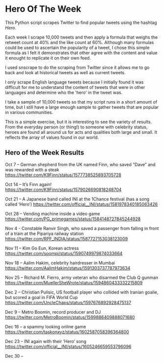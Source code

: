 # Hero Of The Week
This Python script scrapes Twitter to find popular tweets using the hashtag *Hero*.

Each week I scrape 10,000 tweets and then apply a formula that weighs the retweet count at 40% and the like count at 60%. Although many formulas could be used to ascertain the popularity of a tweet, I chose this simple formula as I felt it demonstrates that other agree with the content and value it enought to replicate it on their own feed.

I used snscrape to do the scraping from Twitter since it allows me to go back and look at historical tweets as well as current tweets.

I only scrape English language tweets because I initially found it was difficult for me to understand the content of tweets that were in other languages and determine who the 'hero' in the tweet was.

I take a sample of 10,000 tweets so that my script runs in a short amount of time, but I still have a large enough sample to gather tweets that are popular in various communities.

This is a simple exercise, but it is interesting to see the variety of results. From the everyday person (or thing!) to someone with celebrity status, heroes are found all around us for acts and qualities both large and small. It reflects the array of values found in our world.

## Hero of the Week Results

Oct 7 – German shepherd from the UK named Finn, who saved “Dave” and was rewarded with a steak
https://twitter.com/K9Finn/status/1577738525893705728

Oct 14 – It’s Finn again!
https://twitter.com/K9Finn/status/1579026690818248704

Oct 21 – A Japanese band called INI at the 1Chance festival (has a song called ‘Hero’)
https://twitter.com/official__INI/status/1581978340185063426

Oct 28 – Vending machine inside a video game
https://twitter.com/PG_primegames/status/1584148727845244928

Nov 4 - Constable Ranvir Singh, who saved a passenger from falling in front of a train at the Pipariya railway station
https://twitter.com/RPF_INDIA/status/1587727153038123009

Nov 11 – Kim Go Eun, Korean actress
https://twitter.com/soompi/status/1590749979874033664

Nov 18 – Aalim Hakim, celebrity hairdresser in Mumbai
https://twitter.com/AalimHakim/status/1591303737787973634

Nov 25 – Richard M. Fierro, army veteran who disarmed the Club Q gunman
https://twitter.com/MuellerSheWrote/status/1594860433332215809

Dec 2 – Christian Pulisic, US football player who collided with Iranian goalie, but scored a goal in FIFA World Cup
https://twitter.com/UncleChaps/status/1597676892928475137

Dec 9 – Metro Boomin, record producer and DJ
https://twitter.com/MetroBoomin/status/1599886409888071680

Dec 16 – a spammy looking online game
https://twitter.com/taskonxyz/status/1602587058396364800

Dec 23 – INI again with their ‘Hero’ song
https://twitter.com/official__INI/status/1605246659553796096

Dec 30 –

